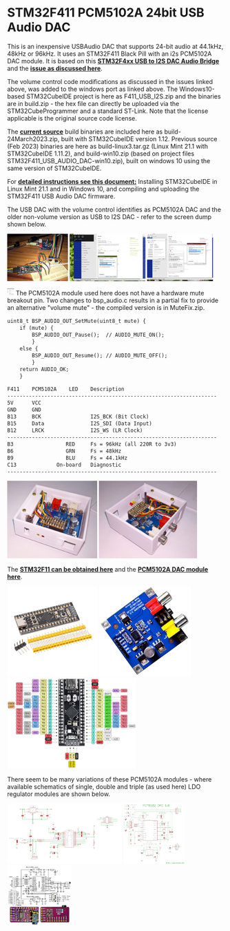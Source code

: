 # STM32F411 PCM5102A 24bit USB Audio DAC

This is an inexpensive USBAudio DAC that supports 24-bit audio at 44.1kHz, 48kHz or 96kHz. It uses an STM32F411 Black Pill with an i2s PCM5102A DAC module.
It is based on this [**STM32F4xx USB to I2S DAC Audio Bridge**](https://github.com/har-in-air/STM32F411_USB_AUDIO_DAC) and the [**issue as discussed here**](https://github.com/har-in-air/STM32F411_USB_AUDIO_DAC/issues/7).

The volume control code modifications as discussed in the issues linked above, was added to the windows port as linked above. The Windows10-based STM32CubeIDE project is here as F411_USB_I2S.zip and the binaries are in build.zip - the hex file can directly be uploaded via the STM32CubeProgrammer and a standard ST-Link. Note that the license applicable is the original source code license. 

The [**current source**](https://github.com/har-in-air/STM32F411_USB_AUDIO_DAC/issues/14) build binaries are included here as build-24March2023.zip, built with STM32CubeIDE version 1.12. Previous source (Feb 2023) binaries are here as build-linux3.tar.gz (Linux Mint 21.1 with STM32CubeIDE 1.11.2), and build-win10.zip (based on project files STM32F411_USB_AUDIO_DAC-win10.zip), built on windows 10 using the same version of STM32CubeIDE.

For [**detailed instructions see this document:**](https://github.com/TobiasVanDyk/STM32F411-PCM5102A-24bit-USB-Audio-DAC/blob/main/Linux-Mint-211-and-Windows-10-compiling-and-uploading-the-STM32F411-USB-Audio-DAC-firmware.pdf) Installing STM32CubeIDE in Linux Mint 21.1 and in Windows 10, and compiling and uploading the STM32F411 USB Audio DAC firmware.

The USB DAC with the volume control identifies as PCM5102A DAC and the older non-volume version as USB to I2S DAC - refer to the screen dump shown below.

<p align="left">
<img src="images/dac1.jpg" height="110" /> 
<img src="images/dac2.jpg" height="110" /> 
<img src="images/dac3.jpg" height="110" /> 
</p>

<img src="images/MuteFix.jpg" width="16" height="16"/> The PCM5102A module used here does not have a hardware mute breakout pin. Two changes to bsp_audio.c results in a partial fix to provide an alternative "volume mute" - the compiled version is in MuteFix.zip.

``` 
uint8_t BSP_AUDIO_OUT_SetMute(uint8_t mute) {
	if (mute) {
		BSP_AUDIO_OUT_Pause();  // AUDIO_MUTE_ON();
		}
	else {
		BSP_AUDIO_OUT_Resume(); // AUDIO_MUTE_OFF();
		}
	return AUDIO_OK;
	}

``` 


``` 
F411    PCM5102A    LED    Description
--------------------------------------------------------------------
5V      VCC
GND     GND            
B13     BCK                I2S_BCK (Bit Clock)
B15     Data               I2S_SDI (Data Input)
B12     LRCK               I2S_WS (LR Clock)
-------------------------------------------------------------------- 
B3                 RED     Fs = 96kHz (all 220R to 3v3)
B6                 GRN     Fs = 48kHz
B9                 BLU     Fs = 44.1kHz
C13             On-board   Diagnostic
--------------------------------------------------------------------
``` 
<p align="left">
<img src="images/dac8.jpg" height="180" /> 
<img src="images/dac9.jpg" height="180" /> 
</p>

The [**STM32F11 can be obtained here**](https://www.robotics.org.za/STM32F411CEU6-MOD) and the [**PCM5102A DAC module here**](https://www.robotics.org.za/PCM5102).

<p align="left">
<img src="images/mcu.jpg" height="210" />   
<img src="images/dac.jpg" height="210" />
<img src="images/pinout.png" height="210" />
</p>

There seem to be many variations of these PCM5102A modules - where available schematics of single, double and triple (as used here) LDO regulator modules are shown below.

<p align="left">
<img src="images/pcm5102a-singleLDOa.jpg" height="140" /> 
<img src="images/pcm5102a-singleLDOb.png" height="140" /> 
<img src="images/pcm5102a-doubleLDO.jpg" height="140" /> 
</p>
